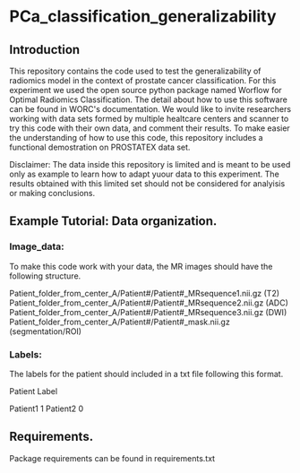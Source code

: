 # PCa_classification_generalizability


## Introduction 

This repository contains the code used to test the generalizability of radiomics model in the context of prostate cancer classification. For this experiment we used the open source python package named Worflow for Optimal Radiomics Classification. The detail about how to use this software can be found in WORC's documentation.  We would like to invite researchers working with data sets formed by multiple healtcare centers and scanner to try this code with their own data, and comment their results. To make easier the understanding of how to use this code, this repository includes a functional demostration on PROSTATEX data set. 

Disclaimer: The data inside this repository is limited and is meant to be used only as example to learn how to adapt yuour data to this experiment. The results obtained with this limited set should not be considered for analyisis or making conclusions.

## Example Tutorial: Data organization.

### Image_data:

To make this code work with your data, the MR images should have the following structure. 

Patient_folder_from_center_A/Patient#/Patient#_MRsequence1.nii.gz (T2)
Patient_folder_from_center_A/Patient#/Patient#_MRsequence2.nii.gz (ADC)
Patient_folder_from_center_A/Patient#/Patient#_MRsequence3.nii.gz (DWI)
Patient_folder_from_center_A/Patient#/Patient#_mask.nii.gz (segmentation/ROI)
                                                
### Labels: 
The labels for the patient should included in a txt file following this format. 

Patient    Label

Patient1   1
Patient2   0


## Requirements.

Package requirements can be found in requirements.txt


